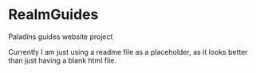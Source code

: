 # RealmGuides
Paladins guides website project

Currently I am just using a readme file as a placeholder, as it looks better than just having a blank html file.
